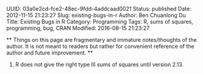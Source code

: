 UUID: 03a0e2cd-fce2-48ec-9fdd-4addcaad0021
Status: published
Date: 2012-11-15 21:23:27
Slug: existing-bugs-in-r
Author: Ben Chuanlong Du
Title: Existing Bugs in R
Category: Programming
Tags: R, sums of squares, programming, bug, CRAN
Modified: 2016-08-15 21:23:27

**
Things on this page are fragmentary and immature notes/thoughts of the author. 
It is not meant to readers but rather for convenient reference of the author and future improvement.
**
 

1. R does not give the right type III sums of squares until version 2.13.
